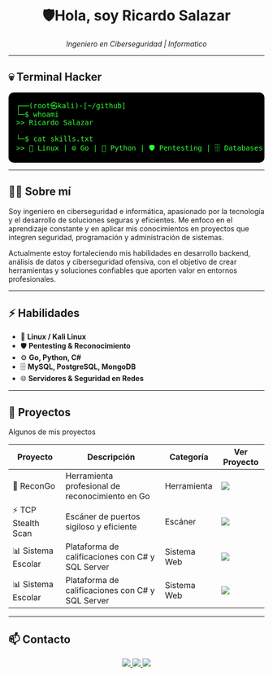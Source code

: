 <h1 align="center">🛡️Hola, soy Ricardo Salazar</h1>

<p align="center">
  <i>Ingeniero en Ciberseguridad | Informatico</i>
</p>

---

## 💀 Terminal Hacker
<pre style="background:#000000; color:#33ff33; padding:15px; border-radius:10px;">
┌──(root㉿kali)-[~/github]
└─$ whoami
>> Ricardo Salazar  

└─$ cat skills.txt
>> 🐧 Linux | ⚙️ Go | 🐍 Python | 🛡️ Pentesting | 🗄️ Databases
</pre>

---

## 👨‍💻 Sobre mí
Soy ingeniero en ciberseguridad e informática, apasionado por la tecnología y el desarrollo de soluciones seguras y eficientes. Me enfoco en el aprendizaje constante y en aplicar mis conocimientos en proyectos que integren seguridad, programación y administración de sistemas.

Actualmente estoy fortaleciendo mis habilidades en desarrollo backend, análisis de datos y ciberseguridad ofensiva, con el objetivo de crear herramientas y soluciones confiables que aporten valor en entornos profesionales.

---

## ⚡ Habilidades
- 🐧 **Linux / Kali Linux**
- 🛡️ **Pentesting & Reconocimiento**
- ⚙️ **Go, Python, C#**
- 🗄️ **MySQL, PostgreSQL, MongoDB**
- 🌐 **Servidores & Seguridad en Redes**

---

## 📂 Proyectos
 Algunos de mis proyectos

| Proyecto | Descripción | Categoría | Ver Proyecto |
|----------|-------------|-----------|--------------|
| 🔎 ReconGo | Herramienta profesional de reconocimiento en Go | Herramienta | <a href="https://github.com/tuusuario/ReconGo"><img src="https://img.shields.io/badge/GitHub-000000?style=for-the-badge&logo=github&logoColor=white"/></a> |
| ⚡ TCP Stealth Scan | Escáner de puertos sigiloso y eficiente | Escáner | <a href="https://github.com/tuusuario/TCP-Stealth-Scan"><img src="https://img.shields.io/badge/GitHub-000000?style=for-the-badge&logo=github&logoColor=white"/></a> |
| 📊 Sistema Escolar | Plataforma de calificaciones con C# y SQL Server | Sistema Web | <a href="https://github.com/tuusuario/School-System"><img src="https://img.shields.io/badge/GitHub-000000?style=for-the-badge&logo=github&logoColor=white"/></a> |
| 📊 Sistema Escolar | Plataforma de calificaciones con C# y SQL Server | Sistema Web | <a href="https://github.com/tuusuario/School-System"><img src="https://img.shields.io/badge/GitHub-000000?style=for-the-badge&logo=github&logoColor=white"/></a> |

---

## 📫 Contacto
<p align="center">
  <a href="https://linkedin.com/in/tuusuario">
    <img src="https://img.shields.io/badge/LinkedIn-0A66C2?style=for-the-badge&logo=linkedin&logoColor=white"/>
  </a>
  <a href="https://tuportafolio.com">
    <img src="https://img.shields.io/badge/Portafolio-FF7139?style=for-the-badge&logo=firefoxbrowser&logoColor=white"/>
  </a>
  <a href="https://github.com/tuusuario">
    <img src="https://img.shields.io/badge/GitHub-000000?style=for-the-badge&logo=github&logoColor=white"/>
  </a>
</p>
